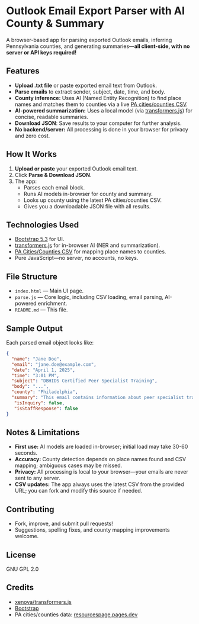 # Outlook Email Export Parser with AI County & Summary

A browser-based app for parsing exported Outlook emails, inferring Pennsylvania counties, and generating summaries—**all client-side, with no server or API keys required!**

## Features

- **Upload .txt file** or paste exported email text from Outlook.
- **Parse emails** to extract sender, subject, date, time, and body.
- **County inference:** Uses AI (Named Entity Recognition) to find place names and matches them to counties via a live [PA cities/counties CSV](https://resourcespage.pages.dev/pa_cities_counties.csv).
- **AI-powered summarization:** Uses a local model (via [transformers.js](https://xenova.github.io/transformers.js/)) for concise, readable summaries.
- **Download JSON**: Save results to your computer for further analysis.
- **No backend/server:** All processing is done in your browser for privacy and zero cost.

## How It Works

1. **Upload or paste** your exported Outlook email text.
2. Click **Parse & Download JSON**.
3. The app:
   - Parses each email block.
   - Runs AI models in-browser for county and summary.
   - Looks up county using the latest PA cities/counties CSV.
   - Gives you a downloadable JSON file with all results.

## Technologies Used

- [Bootstrap 5.3](https://getbootstrap.com/) for UI.
- [transformers.js](https://xenova.github.io/transformers.js/) for in-browser AI (NER and summarization).
- [PA Cities/Counties CSV](https://resourcespage.pages.dev/pa_cities_counties.csv) for mapping place names to counties.
- Pure JavaScript—no server, no accounts, no keys.

## File Structure

- `index.html` — Main UI page.
- `parse.js` — Core logic, including CSV loading, email parsing, AI-powered enrichment.
- `README.md` — This file.

## Sample Output

Each parsed email object looks like:

```json
{
  "name": "Jane Doe",
  "email": "jane.doe@example.com",
  "date": "April 1, 2025",
  "time": "3:01 PM",
  "subject": "DBHIDS Certified Peer Specialist Training",
  "body": "...",
  "county": "Philadelphia",
  "summary": "This email contains information about peer specialist training opportunities.",
   "isInquiry": false,
   "isStaffResponse": false
}
```

## Notes & Limitations

- **First use:** AI models are loaded in-browser; initial load may take 30-60 seconds.
- **Accuracy:** County detection depends on place names found and CSV mapping; ambiguous cases may be missed.
- **Privacy:** All processing is local to your browser—your emails are never sent to any server.
- **CSV updates:** The app always uses the latest CSV from the provided URL; you can fork and modify this source if needed.

## Contributing

- Fork, improve, and submit pull requests!
- Suggestions, spelling fixes, and county mapping improvements welcome.

## License

GNU GPL 2.0

## Credits

- [xenova/transformers.js](https://github.com/xenova/transformers.js)
- [Bootstrap](https://getbootstrap.com/)
- PA cities/counties data: [resourcespage.pages.dev](https://resourcespage.pages.dev/pa_cities_counties.csv)